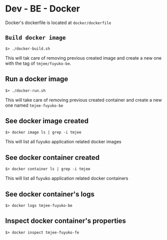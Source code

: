 # Dev - BE - Docker

Docker's dockerfile is located at `docker/dockerfile`

## `Build docker image`

```text
$> ./docker-build.sh
```

This will tak care of removing previous created image and create a new one with the tag of `tmjee/fuyuko-be`.

## Run a docker image

```text
$> ./docker-run.sh
```

This will take care of removing previous created container and create a new one named `tmjee-fuyuko-be`

## See docker image created

```text
$> docker image ls | grep -i tmjee
```

This will list all fuyuko application related docker images

## See docker container created

```text
$> docker container ls | grep -i tmjee
```

This will list all fuyuko application related docker containers

## See docker container's logs

```text
$> docker logs tmjee-fuyuko-be
```

## Inspect docker container's properties

```text
$> docker inspect tmjee-fuyuko-fe
```

